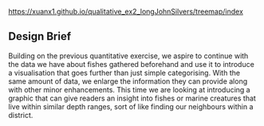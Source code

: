 https://xuanx1.github.io/qualitative_ex2_longJohnSilvers/treemap/index

## Design Brief
Building on the previous quantitative exercise, we aspire to continue with the data we have about fishes gathered beforehand and use it to introduce a visualisation that goes further than just simple categorising. With the same amount of data, we enlarge the information they can provide along with other minor enhancements. This time we are looking at introducing a graphic that can give readers an insight into fishes or marine creatures that live within similar depth ranges, sort of like finding our neighbours within a district.
